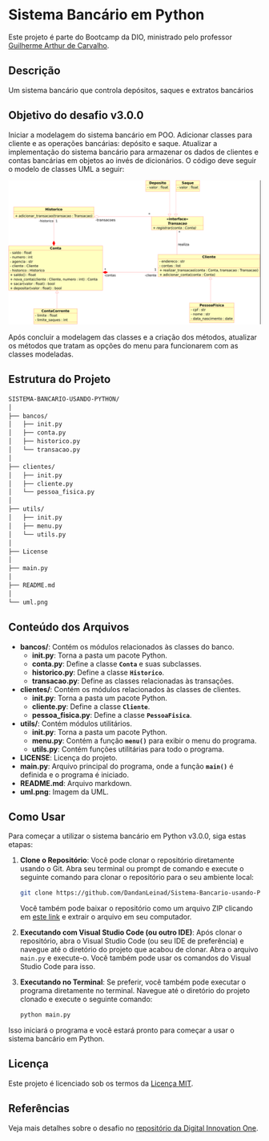 # Sistema Bancário em Python

Este projeto é parte do Bootcamp da DIO, ministrado pelo professor [Guilherme Arthur de Carvalho](https://github.com/guicarvalho).

## Descrição

Um sistema bancário que controla depósitos, saques e extratos bancários

## Objetivo do desafio v3.0.0

Iniciar a modelagem do sistema bancário em POO. Adicionar classes para cliente e as operações bancárias: depósito e saque. Atualizar a implementação do sistema bancário para armazenar os dados de clientes e contas bancárias em objetos ao invés de dicionários. O código deve seguir o modelo de classes UML a seguir:

![Modelo de Classes UML](uml.png)


Após concluir a modelagem das classes e a criação dos métodos, atualizar os métodos que tratam as opções do menu para funcionarem com as classes modeladas.


## Estrutura do Projeto

```bash 
SISTEMA-BANCARIO-USANDO-PYTHON/
│
├── bancos/
│   ├── init.py
│   ├── conta.py
│   ├── historico.py
│   └── transacao.py
│
├── clientes/
│   ├── init.py
│   ├── cliente.py
│   └── pessoa_fisica.py
│
├── utils/
│   ├── init.py
│   ├── menu.py
│   └── utils.py
│
├── License
│
├── main.py
│
├── README.md
│
└── uml.png
```

## Conteúdo dos Arquivos

- **bancos/**: Contém os módulos relacionados às classes do banco.
    - **__init__.py**: Torna a pasta um pacote Python.
    - **conta.py**: Define a classe **`Conta`** e suas subclasses.
    - **historico.py**: Define a classe **`Historico`**.
    - **transacao.py**: Define as classes relacionadas às transações.
- **clientes/**: Contém os módulos relacionados às classes de clientes.
    - **__init__.py**: Torna a pasta um pacote Python.
    - **cliente.py**: Define a classe **`Cliente`**.
    - **pessoa_fisica.py**: Define a classe **`PessoaFisica`**.
- **utils/**: Contém módulos utilitários.
    - **__init__.py**: Torna a pasta um pacote Python.
    - **menu.py**: Contém a função **`menu()`** para exibir o menu do programa.
    - **utils.py**: Contém funções utilitárias para todo o programa.
- **LICENSE**: Licença do projeto.
- **main.py**: Arquivo principal do programa, onde a função **`main()`** é definida e o programa é iniciado.
- **README.md**: Arquivo markdown.
- **uml.png**: Imagem da UML.

## Como Usar

Para começar a utilizar o sistema bancário em Python v3.0.0, siga estas etapas:

1. **Clone o Repositório**: Você pode clonar o repositório diretamente usando o Git. Abra seu terminal ou prompt de comando e execute o seguinte comando para clonar o repositório para o seu ambiente local:

    ```bash
    git clone https://github.com/DandanLeinad/Sistema-Bancario-usando-Python.git
    ```

    Você também pode baixar o repositório como um arquivo ZIP clicando em [este link](https://github.com/DandanLeinad/Sistema-Bancario-usando-Python/archive/refs/heads/main.zip) e extrair o arquivo em seu computador.

2. **Executando com Visual Studio Code (ou outro IDE)**: Após clonar o repositório, abra o Visual Studio Code (ou seu IDE de preferência) e navegue até o diretório do projeto que acabou de clonar. Abra o arquivo `main.py` e execute-o. Você também pode usar os comandos do Visual Studio Code para isso.

3. **Executando no Terminal**: Se preferir, você também pode executar o programa diretamente no terminal. Navegue até o diretório do projeto clonado e execute o seguinte comando:

    ```bash
    python main.py
    ```

Isso iniciará o programa e você estará pronto para começar a usar o sistema bancário em Python.


## Licença

Este projeto é licenciado sob os termos da [Licença MIT](https://github.com/DandanLeinad/Sistema-Bancario-usando-Python/blob/main/LICENSE).

## Referências

Veja mais detalhes sobre o desafio no [repositório da Digital Innovation One](https://github.com/digitalinnovationone/trilha-python-dio/tree/main/02%20-%20Programa%C3%A7%C3%A3o%20Orientada%20a%20Objetos/10%20-%20desafio).
